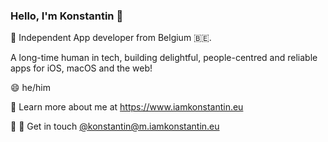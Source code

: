 ### Hello, I'm Konstantin 👋

🔭 Independent App developer from Belgium 🇧🇪.

A long-time human in tech, building delightful, people-centred and reliable apps for iOS, macOS and the web!

😄 he/him

🚀 Learn more about me at https://www.iamkonstantin.eu

💬 🐘 Get in touch [@konstantin@m.iamkonstantin.eu](https://m.iamkonstantin.eu)

<!--
**kkostov/kkostov** is a ✨ _special_ ✨ repository because its `README.md` (this file) appears on your GitHub profile.

Here are some ideas to get you started:


- 💬 You have a fun
- 📫 How to reach me: ...
- 
- ⚡ Fun fact: ...
-->
